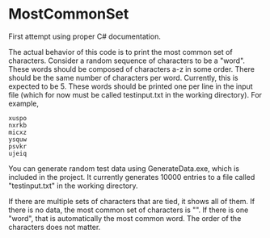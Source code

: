 # MostCommonSet
First attempt using proper C# documentation.

The actual behavior of this code is to print the most common set of characters. Consider a random sequence of characters to be a "word". These words should be composed of characters a-z in some order. There should be the same number of characters per word. Currently, this is expected to be 5. These words should be printed one per line in the input file (which for now must be called testinput.txt in the working directory). For example,

```
xuspo
nxrkb
micxz
ysquw
psvkr
ujeiq
```

You can generate random test data using GenerateData.exe, which is included in the project. It currently generates 10000 entries to a file called "testinput.txt" in the working directory.

If there are multiple sets of characters that are tied, it shows all of them. If there is no data, the most common set of characters is "". If there is one "word", that is automatically the most common word. The order of the characters does not matter.
